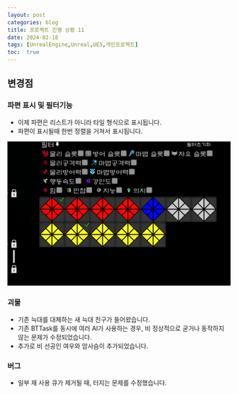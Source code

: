 ```yaml
---
layout: post
categories: blog
title: 프로젝트 진행 상황 11
date: 2024-02-18
tags: [UnrealEngine,Unreal,UE5,개인프로젝트]
toc:  true
---
```


## 변경점

### 파편 표시 및 필터기능
- 이제 파편은 리스트가 아니라 타일 형식으로 표시됩니다.
- 파편이 표시될때 한번 정렬을 거쳐서 표시됩니다.
  
![ex_screenshot](/assets/images/unreal/myProject/24.02.18/orbFilter.png)   

### 괴물
- 기존 늑대를 대체하는 새 늑대 친구가 들어왔습니다.
- 기존 BTTask를 동시에 여러 AI가 사용하는 경우, 비 정상적으로 굳거나 동작하지 않는 문제가 수정되었습니다.
- 추가로 비 선공인 여우와 암사슴이 추가되었습니다.

### 버그
- 일부 재 사용 큐가 제거될 때, 터지는 문제를 수정했습니다.
